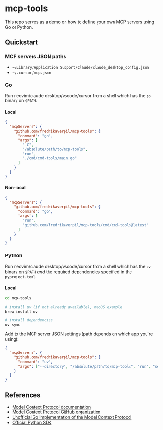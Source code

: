 # mcp-tools

This repo serves as a demo on how to define your own MCP servers using Go or
Python.

## Quickstart

### MCP servers JSON paths

- `~/Library/Application Support/Claude/claude_desktop_config.json`
- `~/.cursor/mcp.json`

### Go

Run neovim/claude desktop/vscode/cursor from a shell which has the `go` binary
on `$PATH`.

#### Local

```json
{
  "mcpServers": {
    "github.com/fredrikaverpil/mcp-tools": {
      "command": "go",
      "args": [
        "-C",
        "/absolute/path/to/mcp-tools",
        "run",
        "./cmd/cmd-tools/main.go"
      ]
    }
  }
}
```

#### Non-local

```json
{
  "mcpServers": {
    "github.com/fredrikaverpil/mcp-tools": {
      "command": "go",
      "args": [
        "run",
        "github.com/fredrikaverpil/mcp-tools/cmd/cmd-tools@latest"
      ]
    }
  }
}
```

### Python

Run neovim/claude desktop/vscode/cursor from a shell which has the `uv` binary
on `$PATH` _and_ the required dependencies specified in the `pyproject.toml`.

#### Local

```sh
cd mcp-tools

# install uv (if not already available), macOS example
brew install uv

# install dependencies
uv sync
```

Add to the MCP server JSON settings (path depends on which app you're using):

```json
{
  "mcpServers": {
    "github.com/fredrikaverpil/mcp-tools": {
      "command": "uv",
      "args": ["--directory", "/absolute/path/to/mcp-tools", "run", "server.py"]
    }
  }
}
```

## References

- [Model Context Protocol documentation](https://modelcontextprotocol.io)
- [Model Context Protocol GitHub organization](https://github.com/modelcontextprotocol)
- [Unofficial Go implementation of the Model Context Protocol](https://github.com/mark3labs/mcp-go)
- [Official Python SDK](https://github.com/modelcontextprotocol/python-sdk)
